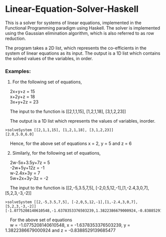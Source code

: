 # Linear-Equation-Solver-Haskell

This is a solver for systems of linear equations, implemented in the Functional Programming paradigm using Haskell. The solver is implemented using the Gaussian elimination algorithm, which is also referred to as row reduction. 

The program takes a 2D list, which represents the co-efficients in the system of linear equations as its input. The output is a 1D list which contains the solved values of the variables, in order.

### Examples:              
1. For the following set of equations,

&nbsp;&nbsp;&nbsp;&nbsp;2x+y+z = 15            
&nbsp;&nbsp;&nbsp;&nbsp;x+2y+z = 18               
&nbsp;&nbsp;&nbsp;&nbsp;3x+y+2z = 23              

&nbsp;&nbsp;&nbsp;&nbsp;The input to the function is [[2,1,1,15], [1,2,1,18], [3,1,2,23]]              

&nbsp;&nbsp;&nbsp;&nbsp;The output is a 1D list which represents the values of variables, inorder.                         
```
>solveSystem [[2,1,1,15], [1,2,1,18], [3,1,2,23]] 
[2.0,5.0,6.0]
```
&nbsp;&nbsp;&nbsp;&nbsp;Hence, for the above set of equations x = 2, y = 5 and z = 6                 

2. Similarly, for the following set of equations,              

&nbsp;&nbsp;&nbsp;&nbsp;2w-5x+3.5y+7z = 5          
&nbsp;&nbsp;&nbsp;&nbsp;-2w+5y+12z = -1           
&nbsp;&nbsp;&nbsp;&nbsp;w-2.4x+3y = 7           
&nbsp;&nbsp;&nbsp;&nbsp;5w+2x+3y-3z = -2              

&nbsp;&nbsp;&nbsp;&nbsp;The input to the function is [[2,-5,3.5,7,5], [-2,0,5,12,-1],[1,-2.4,3,0,7],[5,2,3,-3,-2]]                  

```
>solveSystem [[2,-5,3.5,7,5], [-2,0,5,12,-1],[1,-2.4,3,0,7],[5,2,3,-3,-2]]
[-1.0775208140610548,-1.6378353376503239,1.3822386679000924,-0.8388529139685477]
```
&nbsp;&nbsp;&nbsp;&nbsp;For the above set of equations              
&nbsp;&nbsp;&nbsp;&nbsp;w = -1.0775208140610548, x = -1.6378353376503239, y = 1.3822386679000924 and z = -0.8388529139685477
